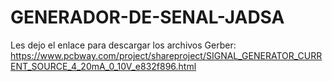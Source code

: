 # GENERADOR-DE-SENAL-JADSA

Les dejo el enlace para descargar los archivos Gerber:
https://www.pcbway.com/project/shareproject/SIGNAL_GENERATOR_CURRENT_SOURCE_4_20mA_0_10V_e832f896.html
